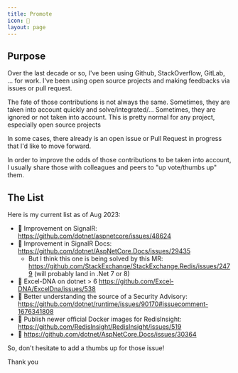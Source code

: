 ```yaml
---
title: Promote
icon: 📢
layout: page
---
```


## Purpose

Over the last decade or so, I've been using Github, StackOverflow, GitLab, ... for work.
I've been using open source projects and making feedbacks via issues or pull request.

The fate of those contributions is not always the same.
Sometimes, they are taken into account quickly and solve/integrated/...
Sometimes, they are ignored or not taken into account. This is pretty normal for any project, especially open source projects

In some cases, there already is an open issue or Pull Request in progress that I'd like to move forward.

In order to improve the odds of those contributions to be taken into account, I usually share those with colleagues and peers to "up vote/thumbs up" them.

## The List

Here is my current list as of Aug 2023:

* 𝋁 Improvement on SignalR: https://github.com/dotnet/aspnetcore/issues/48624
* 𝋂 Improvement in SignalR Docs: https://github.com/dotnet/AspNetCore.Docs/issues/29435
  * But I think this one is being solved by this MR: https://github.com/StackExchange/StackExchange.Redis/issues/2479 (will probably land in .Net 7 or 8)
* 𝋃 Excel-DNA on dotnet > 6 https://github.com/Excel-DNA/ExcelDna/issues/538
* 𝋄 Better understanding the source of a Security Advisory: https://github.com/dotnet/runtime/issues/90170#issuecomment-1676341808
* 𝋅 Publish newer official Docker images for RedisInsight: https://github.com/RedisInsight/RedisInsight/issues/519
* 𝋆 https://github.com/dotnet/AspNetCore.Docs/issues/30364

So, don't hesitate to add a thumbs up for those issue!

Thank you
